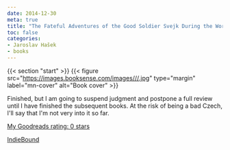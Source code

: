 ```yaml
---
date: 2014-12-30
meta: true
title: "The Fateful Adventures of the Good Soldier Svejk During the World War, Book One"
toc: false
categories:
- Jaroslav Hašek
- books
---
```


{{< section "start" >}}
{{< figure src="https://images.booksense.com/images///.jpg" type="margin" label="mn-cover" alt="Book cover" >}}

Finished, but I am going to suspend judgment and postpone a full review until I have finished the subsequent books. At the risk of being a bad Czech, I'll say that I'm not very into it so far.

[My Goodreads rating: 0 stars](https://www.goodreads.com/review/show/1149464458)  

[IndieBound](https://www.indiebound.org/book/)
